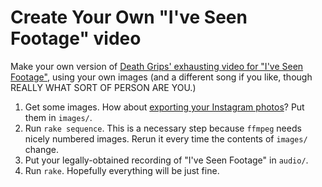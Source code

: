 Create Your Own "I've Seen Footage" video
=========================================

Make your own version of [Death Grips' exhausting video for "I've Seen Footage"](http://youtu.be/sticXkHxZC4), using your own images (and a different song if you like, though REALLY WHAT SORT OF PERSON ARE YOU.)

1. Get some images. How about [exporting your Instagram photos](http://instaport.me/)? Put them in `images/`.
2. Run `rake sequence`. This is a necessary step because `ffmpeg` needs nicely numbered images. Rerun it every time the contents of `images/` change.
3. Put your legally-obtained recording of "I've Seen Footage" in `audio/`.
4. Run `rake`. Hopefully everything will be just fine.

